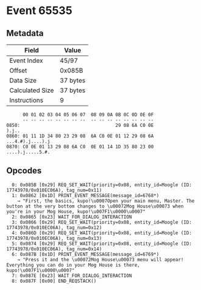 # Event 65535

## Metadata

| Field           | Value    |
|-----------------|----------|
| Event Index     | 45/97    |
| Offset          | 0x085B   |
| Data Size       | 37 bytes |
| Calculated Size | 37 bytes |
| Instructions    | 9        |

```
      00 01 02 03 04 05 06 07  08 09 0A 0B 0C 0D 0E 0F
      -- -- -- -- -- -- -- --  -- -- -- -- -- -- -- --
0850:                                   29 08 6A C0 0E             ).j..
0860: 01 11 1D 34 80 23 29 08  6A C0 0E 01 12 29 08 6A  ...4.#).j....).j
0870: C0 0E 01 13 29 08 6A C0  0E 01 14 1D 35 80 23 00  ....).j.....5.#.
```

## Opcodes

```
  0: 0x085B [0x29] REQ_SET_WAIT(priority=0x08, entity_id=Moogle (ID: 17743978/0x010EC06A), tag_num=0x11)
  1: 0x0862 [0x1D] PRINT_EVENT_MESSAGE(message_id=6768*)
    → "First, the basics, kupo!\u0007Open your main menu, Master. The button at the very bottom changes to \u00072Mog House\u00073 when you're in your Mog House, kupo!\u007F1\u0000\u0007"
  2: 0x0865 [0x23] WAIT_FOR_DIALOG_INTERACTION
  3: 0x0866 [0x29] REQ_SET_WAIT(priority=0x08, entity_id=Moogle (ID: 17743978/0x010EC06A), tag_num=0x12)
  4: 0x086D [0x29] REQ_SET_WAIT(priority=0x08, entity_id=Moogle (ID: 17743978/0x010EC06A), tag_num=0x13)
  5: 0x0874 [0x29] REQ_SET_WAIT(priority=0x08, entity_id=Moogle (ID: 17743978/0x010EC06A), tag_num=0x14)
  6: 0x087B [0x1D] PRINT_EVENT_MESSAGE(message_id=6769*)
    → "Press it and the \u00072Mog House\u00073 menu will appear! Everything you can do in your Mog House is there, kupo!\u007F1\u0000\u0007"
  7: 0x087E [0x23] WAIT_FOR_DIALOG_INTERACTION
  8: 0x087F [0x00] END_REQSTACK()
```
